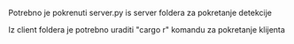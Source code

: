Potrebno je pokrenuti server.py is server foldera za pokretanje detekcije

Iz client foldera je potrebno uraditi "cargo r" komandu za pokretanje klijenta
